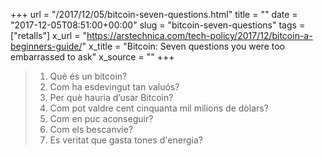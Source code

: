 +++
url = "/2017/12/05/bitcoin-seven-questions.html"
title = ""
date = "2017-12-05T08:51:00+00:00"
slug = "bitcoin-seven-questions"
tags = ["retalls"]
x_url = "https://arstechnica.com/tech-policy/2017/12/bitcoin-a-beginners-guide/"
x_title = "Bitcoin: Seven questions you were too embarrassed to ask"
x_source = ""
+++


>  1. Què és un bitcoin?
>  2. Com ha esdevingut tan valuós?
>  3. Per què hauria d’usar Bitcoin?
>  4. Com pot valdre cent cinquanta mil milions de dòlars?
>  5. Com en puc aconseguir?
>  6. Com els bescanvie?
>  7. Es veritat que gasta tones d'energia?


